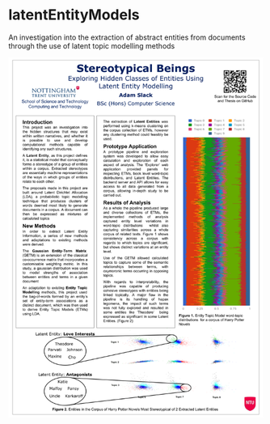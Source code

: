 # latentEntityModels
An investigation into the extraction of abstract entities from documents through the use of latent topic modelling methods

![Stereotypical Beings Poster](https://raw.githubusercontent.com/AdamSlack/latentEntityModels/master/Stereotypical%20Beings%20Poster.png)
